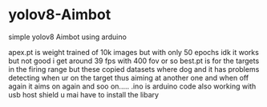 # yolov8-Aimbot
simple yolov8 Aimbot using arduino

apex.pt is weight trained of 10k images but with only 50 epochs idk it works but not good i get around 39 fps with 400 fov or so 
best.pt is for the targets in the firing range but these copied datasets where dog and it has problems detecting when ur on the target thus aiming at another one and when off again it aims on again and soo on.....
.ino is arduino code also working with usb host shield u mai have to install the libary
